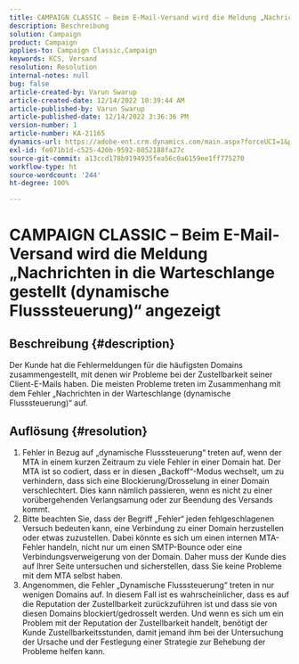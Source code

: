 ```yaml
---
title: CAMPAIGN CLASSIC – Beim E-Mail-Versand wird die Meldung „Nachrichten in die Warteschlange gestellt (dynamische Flusssteuerung)“ angezeigt
description: Beschreibung
solution: Campaign
product: Campaign
applies-to: Campaign Classic,Campaign
keywords: KCS, Versand
resolution: Resolution
internal-notes: null
bug: false
article-created-by: Varun Swarup
article-created-date: 12/14/2022 10:39:44 AM
article-published-by: Varun Swarup
article-published-date: 12/14/2022 3:36:36 PM
version-number: 1
article-number: KA-21165
dynamics-url: https://adobe-ent.crm.dynamics.com/main.aspx?forceUCI=1&pagetype=entityrecord&etn=knowledgearticle&id=306a509a-9b7b-ed11-81ac-6045bd006e5a
exl-id: fe071b1d-c525-420b-9592-8052188fa27c
source-git-commit: a13ccd178b9194935fea56c0a6159ee1ff775270
workflow-type: ht
source-wordcount: '244'
ht-degree: 100%

---
```


# CAMPAIGN CLASSIC – Beim E-Mail-Versand wird die Meldung „Nachrichten in die Warteschlange gestellt (dynamische Flusssteuerung)“ angezeigt

## Beschreibung {#description}


Der Kunde hat die Fehlermeldungen für die häufigsten Domains zusammengestellt, mit denen wir Probleme bei der Zustellbarkeit seiner Client-E-Mails haben. Die meisten Probleme treten im Zusammenhang mit dem Fehler „Nachrichten in der Warteschlange (dynamische Flusssteuerung)“ auf.


## Auflösung {#resolution}


1. Fehler in Bezug auf „dynamische Flusssteuerung“ treten auf, wenn der MTA in einem kurzen Zeitraum zu viele Fehler in einer Domain hat. Der MTA ist so codiert, dass er in diesen „Backoff“-Modus wechselt, um zu verhindern, dass sich eine Blockierung/Drosselung in einer Domain verschlechtert. Dies kann nämlich passieren, wenn es nicht zu einer vorübergehenden Verlangsamung oder zur Beendung des Versands kommt.
2. Bitte beachten Sie, dass der Begriff „Fehler“ jeden fehlgeschlagenen Versuch bedeuten kann, eine Verbindung zu einer Domain herzustellen oder etwas zuzustellen. Dabei könnte es sich um einen internen MTA-Fehler handeln, nicht nur um einen SMTP-Bounce oder eine Verbindungsverweigerung von der Domain. Daher muss der Kunde dies auf Ihrer Seite untersuchen und sicherstellen, dass Sie keine Probleme mit dem MTA selbst haben.
3. Angenommen, die Fehler „Dynamische Flusssteuerung“ treten in nur wenigen Domains auf. In diesem Fall ist es wahrscheinlicher, dass es auf die Reputation der Zustellbarkeit zurückzuführen ist und dass sie von diesen Domains blockiert/gedrosselt werden. Und wenn es sich um ein Problem mit der Reputation der Zustellbarkeit handelt, benötigt der Kunde Zustellbarkeitsstunden, damit jemand ihm bei der Untersuchung der Ursache und der Festlegung einer Strategie zur Behebung der Probleme helfen kann.
